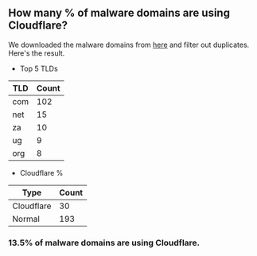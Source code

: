 ## How many % of malware domains are using Cloudflare?


We downloaded the malware domains from [here](https://urlhaus.abuse.ch) and filter out duplicates.
Here's the result.


[//]: # (start replacement)


- Top 5 TLDs

| TLD | Count |
| --- | --- |
| com | 102 |
| net | 15 |
| za | 10 |
| ug | 9 |
| org | 8 |


- Cloudflare %

| Type | Count |
| --- | --- |
| Cloudflare | 30 |
| Normal | 193 |


### 13.5% of malware domains are using Cloudflare.